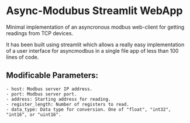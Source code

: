 # Async-Modubus Streamlit WebApp
Minimal implementation of an asyncronous modbus web-client for getting readings from TCP devices.

It has been built using streamlit which allows a really easy implementation of a user interface for asyncmodbus in a single file app of less than 100 lines of code.

## Modificable Parameters:
    - host: Modbus server IP address.
    - port: Modbus server port.
    - address: Starting address for reading.
    - register_length: Number of registers to read.
    - data_type: Data type for conversion. One of "float", "int32", "int16", or "uint16".
